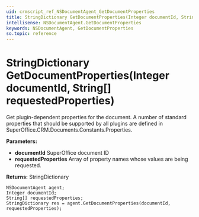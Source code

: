 ```yaml
---
uid: crmscript_ref_NSDocumentAgent_GetDocumentProperties
title: StringDictionary GetDocumentProperties(Integer documentId, String[] requestedProperties)
intellisense: NSDocumentAgent.GetDocumentProperties
keywords: NSDocumentAgent, GetDocumentProperties
so.topic: reference
---
```


# StringDictionary GetDocumentProperties(Integer documentId, String[] requestedProperties)

Get plugin-dependent properties for the document. A number of standard properties that should be supported by all plugins are defined in SuperOffice.CRM.Documents.Constants.Properties.

**Parameters:**
 - **documentId** SuperOffice document ID
 - **requestedProperties** Array of property names whose values are being requested.

**Returns:** StringDictionary

```crmscript
NSDocumentAgent agent;
Integer documentId;
String[] requestedProperties;
StringDictionary res = agent.GetDocumentProperties(documentId, requestedProperties);
```

